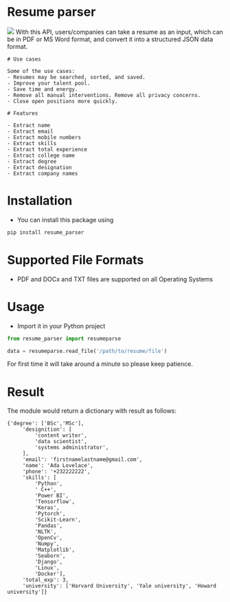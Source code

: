 # Resume parser
![](https://github.com/Zummit-Africa-Inc/resumeparser_api/blob/main/resume-parsing_diagram.png)
With this API, users/companies can take a resume as an input, which can be in PDF or MS Word format, and convert it into a structured JSON data format.

```
# Use cases

Some of the use cases:
- Resumes may be searched, sorted, and saved.
- Improve your talent pool.
- Save time and energy.
- Remove all manual interventions. Remove all privacy concerns.
- Close open positions more quickly.

```

```
# Features

- Extract name
- Extract email
- Extract mobile numbers
- Extract skills
- Extract total experience
- Extract college name
- Extract degree
- Extract designation
- Extract company names

```

# Installation

- You can install this package using

```bash
pip install resume_parser
```

# Supported File Formats

- PDF and DOCx and TXT files are supported on all Operating Systems

# Usage

- Import it in your Python project

```python
from resume_parser import resumeparse

data = resumeparse.read_file('/path/to/resume/file')
```

For first time it will take around a minute so please keep patience.

# Result

The module would return a dictionary with result as follows:

```
{'degree': ['BSc','MSc'],
     'designition': [
         'content writer',
         'data scientist',
         'systems administrator',
     ],
     'email': 'firstnamelastname@gmail.com',
     'name': 'Ada Lovelace',
     'phone': '+232222222',
     'skills': [
         'Python',
         ' C++',
         'Power BI',
         'Tensorflow',
         'Keras',
         'Pytorch',
         'Scikit-Learn',
         'Pandas',
         'NLTK',
         'OpenCv',
         'Numpy',
         'Matplotlib',
         'Seaborn',
         'Django',
         'Linux',
         'Docker'],
     'total_exp': 3,
     'university': ['Harvard University', 'Yale university', 'Howard university']}
```
